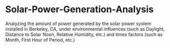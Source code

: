# Solar-Power-Generation-Analysis

Analyzing the amount of power generated by the solar power system installed in Berkeley, CA, 
under environmental influences (such as Daylight, Distance to Solar Noon, Relative Humidity, etc.) 
and times factors (such as Month, First Hour of Period, etc.)
